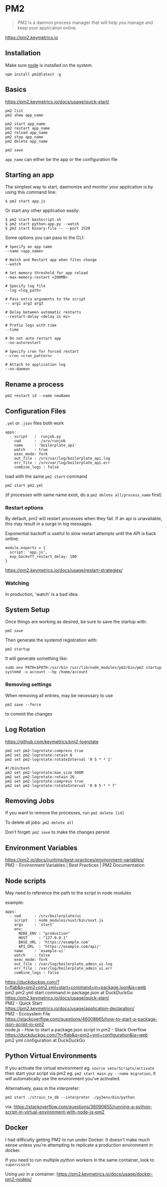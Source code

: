 # PM2 

> PM2 is a daemon process manager that will help you manage and keep your application online.

https://pm2.keymetrics.io

## Installation

Make sure [node](node.md) is installed on the system. 

```
npm install pm2@latest -g
```

## Basics

https://pm2.keymetrics.io/docs/usage/quick-start/

```
pm2 list
pm2 show app_name 

pm2 start app_name
pm2 restart app_name
pm2 reload app_name
pm2 stop app_name
pm2 delete app_name

pm2 save
```

`app_name` can either be the app or the configuration file


## Starting an app

The simplest way to start, daemonize and monitor your application is by using this command line:

```
$ pm2 start app.js
```

Or start any other application easily:

```
$ pm2 start bashscript.sh
$ pm2 start python-app.py --watch
$ pm2 start binary-file -- --port 1520
```

Some options you can pass to the CLI:

```
# Specify an app name
--name <app_name>

# Watch and Restart app when files change
--watch

# Set memory threshold for app reload
--max-memory-restart <200MB>

# Specify log file
--log <log_path>

# Pass extra arguments to the script
-- arg1 arg2 arg3

# Delay between automatic restarts
--restart-delay <delay in ms>

# Prefix logs with time
--time

# Do not auto restart app
--no-autorestart

# Specify cron for forced restart
--cron <cron_pattern>

# Attach to application log
--no-daemon
```

## Rename a process

```
pm2 restart id --name newName
```


## Configuration Files

`.yml` or `.json` files both work

```
apps:
  - script   :  runjob.py
    cwd      :  /srv/runjob
    name     : 'boilerplate_api'
    watch    : true
    exec_mode: fork
    out_file : /srv/var/log/boilerplate_api.log
    err_file : /srv/var/log/boilerplate_api.err
    combine_logs : false
```

load with the same `pm2 start` command

```
pm2 start pm2.yml
```

(if processes with same name exist, do a `pm2 delete all/process_name` first)

### Restart options

By default, pm2 will restart processes when they fail. If an api is unavailable, this may result in a surge in log messages. 

Exponential backoff is useful to slow restart attempts until the API is back online:

```
module.exports = {
  script: 'app.js',
  exp_backoff_restart_delay: 100
}
```

https://pm2.keymetrics.io/docs/usage/restart-strategies/

### Watching

In production, 'watch' is a bad idea. 


## System Setup 

Once things are working as desired, be sure to save the startup with:

```
pm2 save
```
    
Then generate the systemd registration with:

```
pm2 startup
```
    
It will generate something like: 

```
sudo env PATH=$PATH:/usr/bin /usr/lib/node_modules/pm2/bin/pm2 startup systemd -u account --hp /home/account
```

### Removing settings

When removing all entries, may be necessary to use

```
pm2 save --force
```

to commit the changes


## Log Rotation

https://github.com/keymetrics/pm2-logrotate

```
pm2 set pm2-logrotate:compress true
pm2 set pm2-logrotate:retain 8
pm2 set pm2-logrotate:rotateInterval '0 5 * * 1'
```

```
#!/bin/bash
pm2 set pm2-logrotate:max_size 500M
pm2 set pm2-logrotate:retain 26
pm2 set pm2-logrotate:compress true
pm2 set pm2-logrotate:rotateInterval '0 0 5 * * 7'
```

## Removing Jobs

If you want to remove the processes, run `pm2 delete [id]` 

To delete all jobs: `pm2 delete all` 

Don't forget: `pm2 save` to make the changes persist


## Environment Variables

https://pm2.io/docs/runtime/best-practices/environment-variables/  
PM2 - Environment Variables | Best Practices | PM2 Documentation  


## Node scripts

May need to reference the path to the script in node modules

example:

```
apps:
  - cwd      : /srv/boilerplate/ui
    script   : node_modules/nuxt/bin/nuxt.js
    args     : 'start'
    env: 
      NODE_ENV : "production"
      HOST     : "127.0.0.1"
      BASE_URL : 'https://example.com'
      API_URL  : 'https://example.com/api/'
    name     : 'example-ui'
    watch    : false
    exec_mode: fork
    out_file : /var/log/boilerplate_admin_ui.log
    err_file : /var/log/boilerplate_admin_ui.err
    combine_logs : false
```

https://duckduckgo.com/?t=ffab&q=pm2+pm2.yml+start+command+in+package.json&ia=web  
pm2 pm2.yml start command in package.json at DuckDuckGo  
https://pm2.keymetrics.io/docs/usage/quick-start/  
PM2 - Quick Start  
https://pm2.keymetrics.io/docs/usage/application-declaration/  
PM2 - Ecosystem File  
https://stackoverflow.com/questions/46008665/how-to-start-a-package-json-script-in-pm2  
node.js - How to start a package.json script in pm2 - Stack Overflow  
https://duckduckgo.com/?t=ffab&q=pm2+yml+configuration&ia=web  
pm2 yml configuration at DuckDuckGo  

## Python Virtual Environments

If you activate the virtual environment eg. `source venv/Scripts/activate` then start your script via pm2 eg. `pm2 start main.py --name migration`, it will automatically use the environment you've activated.

Alternatively, pass in the interpreter:

```
pm2 start ./strain_to_db --interpreter ./py3env/bin/python
```

via: https://stackoverflow.com/questions/36090655/running-a-python-script-in-virtual-environment-with-node-js-pm2


## Docker

I had difficulty getting PM2 to run under Docker. It doesn't make much sense unless you're attempting to replicate a production environment in docker. 

If you need to run multiple python workers in the same container, look to `supervisord`

Using `pm2` in a container:
https://pm2.keymetrics.io/docs/usage/docker-pm2-nodejs/

